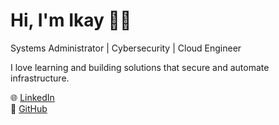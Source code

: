 # Hi, I'm Ikay 👋🏾  
Systems Administrator |  Cybersecurity | Cloud Engineer  

I love learning and building solutions that secure and automate infrastructure.  

🌐 [LinkedIn](https://www.linkedin.com/in/michael-nnaji/)  
🐙 [GitHub](https://github.com/ikay02)

<!--
**ikay02/ikay02** is a ✨ _special_ ✨ repository because its `README.md` (this file) appears on your GitHub profile.

Here are some ideas to get you started:

- 🔭 I’m currently working on ...
- 🌱 I’m currently learning ...
- 👯 I’m looking to collaborate on ...
- 🤔 I’m looking for help with ...
- 💬 Ask me about ...
- 📫 How to reach me: ...
- 😄 Pronouns: ...
- ⚡ Fun fact: ...
-->

